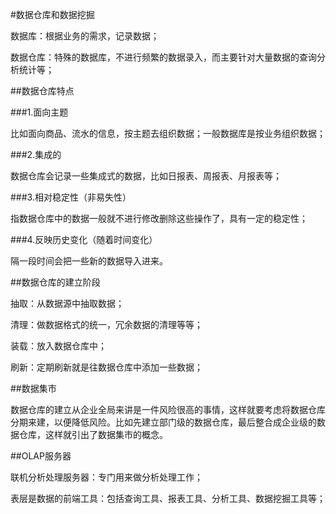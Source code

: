 #数据仓库和数据挖掘

数据库：根据业务的需求，记录数据；

数据仓库：特殊的数据库，不进行频繁的数据录入，而主要针对大量数据的查询分析统计等；

##数据仓库特点

###1.面向主题

比如面向商品、流水的信息，按主题去组织数据；一般数据库是按业务组织数据；

###2.集成的

数据仓库会记录一些集成式的数据，比如日报表、周报表、月报表等；

###3.相对稳定性（非易失性）

指数据仓库中的数据一般就不进行修改删除这些操作了，具有一定的稳定性；

###4.反映历史变化（随着时间变化）

隔一段时间会把一些新的数据导入进来。

##数据仓库的建立阶段

抽取：从数据源中抽取数据；

清理：做数据格式的统一，冗余数据的清理等等；

装载：放入数据仓库中；

刷新：定期刷新就是往数据仓库中添加一些数据；

##数据集市

数据仓库的建立从企业全局来讲是一件风险很高的事情，这样就要考虑将数据仓库分期来建，以便降低风险。比如先建立部门级的数据仓库，最后整合成企业级的数据仓库，这样就引出了数据集市的概念。

##OLAP服务器

联机分析处理服务器：专门用来做分析处理工作；

表层是数据的前端工具：包括查询工具、报表工具、分析工具、数据挖掘工具等；

